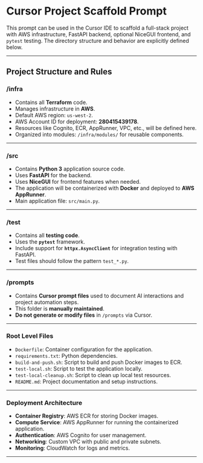 # Cursor Project Scaffold Prompt

This prompt can be used in the Cursor IDE to scaffold a full-stack project with AWS infrastructure, FastAPI backend, optional NiceGUI frontend, and `pytest` testing. The directory structure and behavior are explicitly defined below.

---

## Project Structure and Rules

### /infra
- Contains all **Terraform** code.
- Manages infrastructure in **AWS**.
- Default AWS region: `us-west-2`.
- AWS Account ID for deployment: **280415439178**.
- Resources like Cognito, ECR, AppRunner, VPC, etc., will be defined here.
- Organized into modules: `/infra/modules/` for reusable components.

---

### /src
- Contains **Python 3** application source code.
- Uses **FastAPI** for the backend.
- Uses **NiceGUI** for frontend features when needed.
- The application will be containerized with **Docker** and deployed to **AWS AppRunner**.
- Main application file: `src/main.py`.

---

### /test
- Contains all **testing code**.
- Uses the **`pytest`** framework.
- Include support for **`httpx.AsyncClient`** for integration testing with FastAPI.
- Test files should follow the pattern `test_*.py`.

---

### /prompts
- Contains **Cursor prompt files** used to document AI interactions and project automation steps.
- This folder is **manually maintained**.
- **Do not generate or modify files** in `/prompts` via Cursor.

---

### Root Level Files
- `Dockerfile`: Container configuration for the application.
- `requirements.txt`: Python dependencies.
- `build-and-push.sh`: Script to build and push Docker images to ECR.
- `test-local.sh`: Script to test the application locally.
- `test-local-cleanup.sh`: Script to clean up local test resources.
- `README.md`: Project documentation and setup instructions.

---

### Deployment Architecture
- **Container Registry**: AWS ECR for storing Docker images.
- **Compute Service**: AWS AppRunner for running the containerized application.
- **Authentication**: AWS Cognito for user management.
- **Networking**: Custom VPC with public and private subnets.
- **Monitoring**: CloudWatch for logs and metrics.

---
